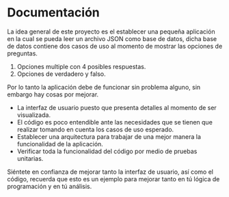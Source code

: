 # Documentación

La idea general de este proyecto es el establecer una pequeña aplicación en la cual se pueda leer un archivo JSON como base de datos, dicha base de datos contiene dos casos de uso al momento de mostrar las opciones de preguntas. 

1. Opciones multiple con 4 posibles respuestas.
2. Opciones de verdadero y falso.

Por lo tanto la aplicación debe de funcionar sin problema alguno, sin embargo hay cosas por mejorar. 

- La interfaz de usuario puesto que presenta detalles al momento de ser visualizada. 
- El código es poco entendible ante las necesidades que se tienen que realizar tomando en cuenta los casos de uso esperado. 
- Establecer una arquitectura para trabajar de una mejor manera la funcionalidad de la aplicación. 
- Verificar toda la funcionalidad del código por medio de pruebas unitarias.

Siéntete en confianza de mejorar tanto la interfaz de usuario, así como el código, recuerda que esto es un ejemplo para mejorar tanto en tú lógica de programación y en tú análisis.
